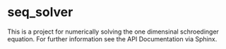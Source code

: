 seq_solver
==========

This is a project for numerically solving the one dimensinal schroedinger
equation.
For further information see the API Documentation via Sphinx.